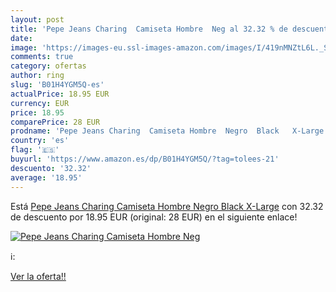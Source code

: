 ```yaml
---
layout: post
title: 'Pepe Jeans Charing  Camiseta Hombre  Neg al 32.32 % de descuento'
date: 
image: 'https://images-eu.ssl-images-amazon.com/images/I/419nMNZtL6L._SL200_.jpg'
comments: true
category: ofertas
author: ring
slug: 'B01H4YGM5Q-es'
actualPrice: 18.95 EUR
currency: EUR
price: 18.95
comparePrice: 28 EUR
prodname: 'Pepe Jeans Charing  Camiseta Hombre  Negro  Black   X-Large'
country: 'es'
flag: '🇪🇸'
buyurl: 'https://www.amazon.es/dp/B01H4YGM5Q/?tag=tolees-21'
descuento: '32.32'
average: '18.95'
---
```


Está [Pepe Jeans Charing  Camiseta Hombre  Negro  Black   X-Large](https://www.amazon.es/dp/B01H4YGM5Q/?tag=tolees-21) con 32.32 de descuento por 18.95 EUR (original: 28 EUR) en el siguiente enlace!

[![Pepe Jeans Charing  Camiseta Hombre  Neg](https://images-eu.ssl-images-amazon.com/images/I/419nMNZtL6L._SL200_.jpg)](https://www.amazon.es/dp/B01H4YGM5Q/?tag=tolees-21)

ℹ️:


[Ver la oferta!!](https://www.amazon.es/dp/B01H4YGM5Q/?tag=tolees-21)
